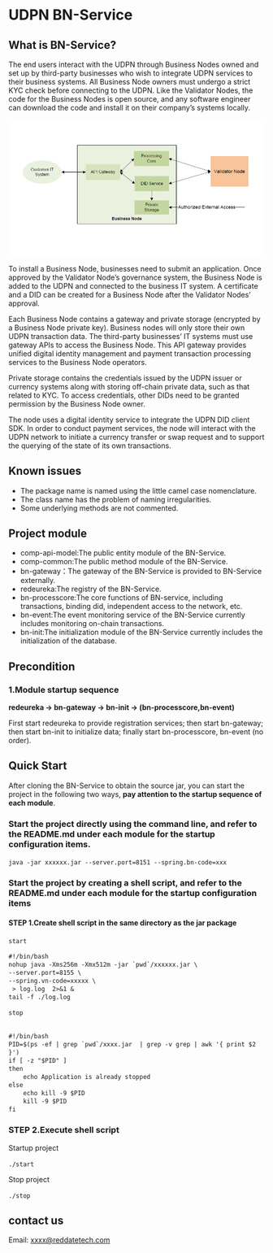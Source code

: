 ﻿# UDPN BN-Service

## What is BN-Service?
The end users interact with the UDPN through Business Nodes owned and set up by third-party businesses who wish to integrate UDPN services to their business systems. All Business Node owners must undergo a strict KYC check before connecting to the UDPN. Like the Validator Nodes, the code for the Business Nodes is open source, and any software engineer can download the code and install it on their company’s  systems locally. 

<div align="center">
<img src=./bn.png />
</div>

To install a Business Node, businesses need to submit an application. Once approved by the Validator Node’s governance system, the Business Node is added to the UDPN and connected to the business IT system. A certificate and a DID can be created for a Business Node after the Validator Nodes’ approval. 

Each Business Node contains a gateway and private storage (encrypted by a Business Node private key). Business nodes will only store their own UDPN transaction data. 
The third-party businesses’ IT systems must use gateway APIs to access the Business Node. This API gateway provides unified digital identity management and payment transaction processing services to the Business Node operators.

Private storage contains the credentials issued by the UDPN issuer or currency systems along with storing off-chain private data, such as that related to KYC. To access credentials, other DIDs need to be granted permission by the Business Node owner. 

The node uses a digital identity service to integrate the UDPN DID client SDK. In order to conduct payment services, the node will interact with the UDPN network to initiate a currency transfer or swap request and to support the querying of the state of its own transactions.
  

## Known issues
- The package name is named using the little camel case nomenclature. 
- The class name has the problem of naming irregularities. 
- Some underlying methods are not commented. 


## Project module
- comp-api-model:The public entity module of the BN-Service. 
- comp-common:The public method module of the BN-Service. 
- bn-gateway：The gateway of the BN-Service is provided to BN-Service externally. 
- redeureka:The registry of the BN-Service. 
- bn-processcore:The core functions of BN-service, including transactions, binding did, independent access to the network, etc. 
- bn-event:The event monitoring service of the BN-Service currently includes monitoring on-chain transactions. 
- bn-init:The initialization module of the BN-Service currently includes the initialization of the database. 

## Precondition
### 1.Module startup sequence
**redeureka -> bn-gateway -> bn-init -> (bn-processcore,bn-event)**

First start redeureka to provide registration services; then start bn-gateway; then start bn-init to initialize data; finally start bn-processcore, bn-event (no order). 

## Quick Start

After cloning the BN-Service to obtain the source jar, you can start the project in the following two ways, **pay attention to the startup sequence of each module**. 

### Start the project directly using the command line, and refer to the README.md under each module for the startup configuration items. 

`java -jar xxxxxx.jar --server.port=8151 --spring.bn-code=xxx`

### Start the project by creating a shell script, and refer to the README.md under each module for the startup configuration items

#### STEP 1.Create shell script in the same directory as the jar package

`start`

```
#!/bin/bash     
nohup java -Xms256m -Xmx512m -jar `pwd`/xxxxxx.jar \
--server.port=8155 \
--spring.vn-code=xxxxx \
 > log.log  2>&1 &
tail -f ./log.log

```

`stop`

```

#!/bin/bash     
PID=$(ps -ef | grep `pwd`/xxxx.jar  | grep -v grep | awk '{ print $2 }')
if [ -z "$PID" ]
then
    echo Application is already stopped
else
    echo kill -9 $PID
    kill -9 $PID
fi

```

### STEP 2.Execute shell script

Startup project

`./start`

Stop project

`./stop`

## contact us

Email: xxxx@reddatetech.com